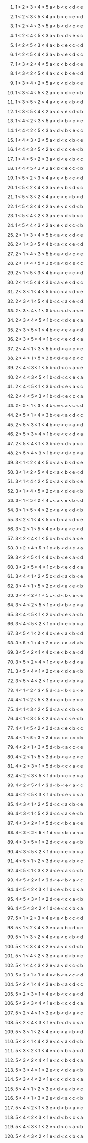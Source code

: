 1. 1 < 2 < 3 < 4 < 5
   a < b < c < d < e

2. 1 < 2 < 3 < 5 < 4
   a < b < c < e < d

3. 1 < 2 < 4 < 3 < 5
   a < b < d < c < e

4. 1 < 2 < 4 < 5 < 3
   a < b < d < e < c

5. 1 < 2 < 5 < 3 < 4
   a < b < e < c < d

6. 1 < 2 < 5 < 4 < 3
   a < b < e < d < c

7. 1 < 3 < 2 < 4 < 5
   a < c < b < d < e

8. 1 < 3 < 2 < 5 < 4
   a < c < b < e < d

9. 1 < 3 < 4 < 2 < 5
   a < c < d < b < e

10. 1 < 3 < 4 < 5 < 2
   a < c < d < e < b

11. 1 < 3 < 5 < 2 < 4
   a < c < e < b < d

12. 1 < 3 < 5 < 4 < 2
   a < c < e < d < b

13. 1 < 4 < 2 < 3 < 5
   a < d < b < c < e

14. 1 < 4 < 2 < 5 < 3
   a < d < b < e < c

15. 1 < 4 < 3 < 2 < 5
   a < d < c < b < e

16. 1 < 4 < 3 < 5 < 2
   a < d < c < e < b

17. 1 < 4 < 5 < 2 < 3
   a < d < e < b < c

18. 1 < 4 < 5 < 3 < 2
   a < d < e < c < b

19. 1 < 5 < 2 < 3 < 4
   a < e < b < c < d

20. 1 < 5 < 2 < 4 < 3
   a < e < b < d < c

21. 1 < 5 < 3 < 2 < 4
   a < e < c < b < d

22. 1 < 5 < 3 < 4 < 2
   a < e < c < d < b

23. 1 < 5 < 4 < 2 < 3
   a < e < d < b < c

24. 1 < 5 < 4 < 3 < 2
   a < e < d < c < b

25. 2 < 1 < 3 < 4 < 5
   b < a < c < d < e

26. 2 < 1 < 3 < 5 < 4
   b < a < c < e < d

27. 2 < 1 < 4 < 3 < 5
   b < a < d < c < e

28. 2 < 1 < 4 < 5 < 3
   b < a < d < e < c

29. 2 < 1 < 5 < 3 < 4
   b < a < e < c < d

30. 2 < 1 < 5 < 4 < 3
   b < a < e < d < c

31. 2 < 3 < 1 < 4 < 5
   b < c < a < d < e

32. 2 < 3 < 1 < 5 < 4
   b < c < a < e < d

33. 2 < 3 < 4 < 1 < 5
   b < c < d < a < e

34. 2 < 3 < 4 < 5 < 1
   b < c < d < e < a

35. 2 < 3 < 5 < 1 < 4
   b < c < e < a < d

36. 2 < 3 < 5 < 4 < 1
   b < c < e < d < a

37. 2 < 4 < 1 < 3 < 5
   b < d < a < c < e

38. 2 < 4 < 1 < 5 < 3
   b < d < a < e < c

39. 2 < 4 < 3 < 1 < 5
   b < d < c < a < e

40. 2 < 4 < 3 < 5 < 1
   b < d < c < e < a

41. 2 < 4 < 5 < 1 < 3
   b < d < e < a < c

42. 2 < 4 < 5 < 3 < 1
   b < d < e < c < a

43. 2 < 5 < 1 < 3 < 4
   b < e < a < c < d

44. 2 < 5 < 1 < 4 < 3
   b < e < a < d < c

45. 2 < 5 < 3 < 1 < 4
   b < e < c < a < d

46. 2 < 5 < 3 < 4 < 1
   b < e < c < d < a

47. 2 < 5 < 4 < 1 < 3
   b < e < d < a < c

48. 2 < 5 < 4 < 3 < 1
   b < e < d < c < a

49. 3 < 1 < 2 < 4 < 5
   c < a < b < d < e

50. 3 < 1 < 2 < 5 < 4
   c < a < b < e < d

51. 3 < 1 < 4 < 2 < 5
   c < a < d < b < e

52. 3 < 1 < 4 < 5 < 2
   c < a < d < e < b

53. 3 < 1 < 5 < 2 < 4
   c < a < e < b < d

54. 3 < 1 < 5 < 4 < 2
   c < a < e < d < b

55. 3 < 2 < 1 < 4 < 5
   c < b < a < d < e

56. 3 < 2 < 1 < 5 < 4
   c < b < a < e < d

57. 3 < 2 < 4 < 1 < 5
   c < b < d < a < e

58. 3 < 2 < 4 < 5 < 1
   c < b < d < e < a

59. 3 < 2 < 5 < 1 < 4
   c < b < e < a < d

60. 3 < 2 < 5 < 4 < 1
   c < b < e < d < a

61. 3 < 4 < 1 < 2 < 5
   c < d < a < b < e

62. 3 < 4 < 1 < 5 < 2
   c < d < a < e < b

63. 3 < 4 < 2 < 1 < 5
   c < d < b < a < e

64. 3 < 4 < 2 < 5 < 1
   c < d < b < e < a

65. 3 < 4 < 5 < 1 < 2
   c < d < e < a < b

66. 3 < 4 < 5 < 2 < 1
   c < d < e < b < a

67. 3 < 5 < 1 < 2 < 4
   c < e < a < b < d

68. 3 < 5 < 1 < 4 < 2
   c < e < a < d < b

69. 3 < 5 < 2 < 1 < 4
   c < e < b < a < d

70. 3 < 5 < 2 < 4 < 1
   c < e < b < d < a

71. 3 < 5 < 4 < 1 < 2
   c < e < d < a < b

72. 3 < 5 < 4 < 2 < 1
   c < e < d < b < a

73. 4 < 1 < 2 < 3 < 5
   d < a < b < c < e

74. 4 < 1 < 2 < 5 < 3
   d < a < b < e < c

75. 4 < 1 < 3 < 2 < 5
   d < a < c < b < e

76. 4 < 1 < 3 < 5 < 2
   d < a < c < e < b

77. 4 < 1 < 5 < 2 < 3
   d < a < e < b < c

78. 4 < 1 < 5 < 3 < 2
   d < a < e < c < b

79. 4 < 2 < 1 < 3 < 5
   d < b < a < c < e

80. 4 < 2 < 1 < 5 < 3
   d < b < a < e < c

81. 4 < 2 < 3 < 1 < 5
   d < b < c < a < e

82. 4 < 2 < 3 < 5 < 1
   d < b < c < e < a

83. 4 < 2 < 5 < 1 < 3
   d < b < e < a < c

84. 4 < 2 < 5 < 3 < 1
   d < b < e < c < a

85. 4 < 3 < 1 < 2 < 5
   d < c < a < b < e

86. 4 < 3 < 1 < 5 < 2
   d < c < a < e < b

87. 4 < 3 < 2 < 1 < 5
   d < c < b < a < e

88. 4 < 3 < 2 < 5 < 1
   d < c < b < e < a

89. 4 < 3 < 5 < 1 < 2
   d < c < e < a < b

90. 4 < 3 < 5 < 2 < 1
   d < c < e < b < a

91. 4 < 5 < 1 < 2 < 3
   d < e < a < b < c

92. 4 < 5 < 1 < 3 < 2
   d < e < a < c < b

93. 4 < 5 < 2 < 1 < 3
   d < e < b < a < c

94. 4 < 5 < 2 < 3 < 1
   d < e < b < c < a

95. 4 < 5 < 3 < 1 < 2
   d < e < c < a < b

96. 4 < 5 < 3 < 2 < 1
   d < e < c < b < a

97. 5 < 1 < 2 < 3 < 4
   e < a < b < c < d

98. 5 < 1 < 2 < 4 < 3
   e < a < b < d < c

99. 5 < 1 < 3 < 2 < 4
   e < a < c < b < d

100. 5 < 1 < 3 < 4 < 2
   e < a < c < d < b

101. 5 < 1 < 4 < 2 < 3
   e < a < d < b < c

102. 5 < 1 < 4 < 3 < 2
   e < a < d < c < b

103. 5 < 2 < 1 < 3 < 4
   e < b < a < c < d

104. 5 < 2 < 1 < 4 < 3
   e < b < a < d < c

105. 5 < 2 < 3 < 1 < 4
   e < b < c < a < d

106. 5 < 2 < 3 < 4 < 1
   e < b < c < d < a

107. 5 < 2 < 4 < 1 < 3
   e < b < d < a < c

108. 5 < 2 < 4 < 3 < 1
   e < b < d < c < a

109. 5 < 3 < 1 < 2 < 4
   e < c < a < b < d

110. 5 < 3 < 1 < 4 < 2
   e < c < a < d < b

111. 5 < 3 < 2 < 1 < 4
   e < c < b < a < d

112. 5 < 3 < 2 < 4 < 1
   e < c < b < d < a

113. 5 < 3 < 4 < 1 < 2
   e < c < d < a < b

114. 5 < 3 < 4 < 2 < 1
   e < c < d < b < a

115. 5 < 4 < 1 < 2 < 3
   e < d < a < b < c

116. 5 < 4 < 1 < 3 < 2
   e < d < a < c < b

117. 5 < 4 < 2 < 1 < 3
   e < d < b < a < c

118. 5 < 4 < 2 < 3 < 1
   e < d < b < c < a

119. 5 < 4 < 3 < 1 < 2
   e < d < c < a < b

120. 5 < 4 < 3 < 2 < 1
   e < d < c < b < a

